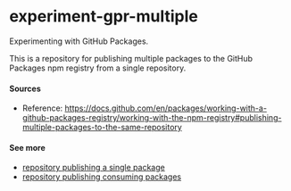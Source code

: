 # experiment-gpr-multiple
Experimenting with GitHub Packages.

This is a repository for publishing multiple packages to the GitHub Packages npm registry from a single repository.

#### Sources
- Reference: https://docs.github.com/en/packages/working-with-a-github-packages-registry/working-with-the-npm-registry#publishing-multiple-packages-to-the-same-repository

#### See more
- [repository publishing a single package](https://github.com/prenda-school/experiment-gpr-single)
- [repository publishing consuming packages](https://github.com/prenda-school/experiment-gpr-consumer)
